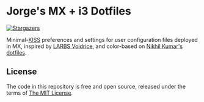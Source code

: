 # Jorge's MX + i3 Dotfiles

[![Stargazers](https://img.shields.io/badge/be%20a-star-a155e7?style=popout-square)](https://github.com/jaflonu/dotfiles/stargazers "Stargazers")

Minimal-[KISS](https://en.wikipedia.org/wiki/KISS_principle) preferences and settings for user configuration files deployed in MX, inspired by [LARBS Voidrice](https://github.com/LukeSmithxyz/voidrice), and color-based on [Nikhil Kumar's dotfiles](https://github.com/nikhil/Dot-files).


## License

The code in this repository is free and open source, released under the terms of [The MIT License](https://mit-license.org).
